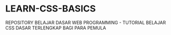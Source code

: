 # LEARN-CSS-BASICS
REPOSITORY BELAJAR DASAR WEB PROGRAMMING - TUTORIAL BELAJAR CSS DASAR TERLENGKAP BAGI PARA PEMULA
